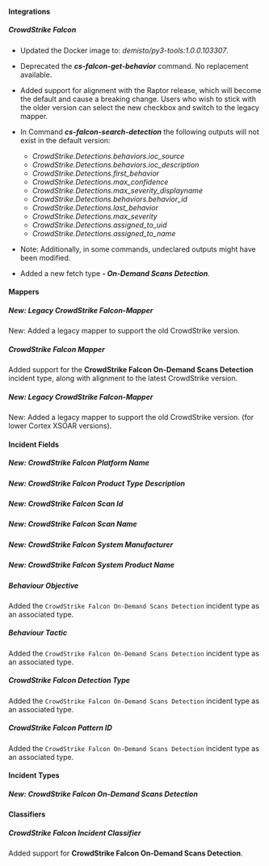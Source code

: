 
#### Integrations

##### CrowdStrike Falcon
- Updated the Docker image to: *demisto/py3-tools:1.0.0.103307*.

- Deprecated the ***cs-falcon-get-behavior*** command. No replacement available.
- Added support for alignment with the Raptor release, which will become the default and cause a breaking change. Users who wish to stick with the older version can select the new checkbox and switch to the legacy mapper.
- In Command ***cs-falcon-search-detection*** the following outputs will not exist in the default version:
   - *CrowdStrike.Detections.behaviors.ioc_source*
   - *CrowdStrike.Detections.behaviors.ioc_description*
   - *CrowdStrike.Detections.first_behavior*
   - *CrowdStrike.Detections.max_confidence*
   - *CrowdStrike.Detections.max_severity_displayname*
   - *CrowdStrike.Detections.behaviors.behavior_id*
   - *CrowdStrike.Detections.last_behavior*
   - *CrowdStrike.Detections.max_severity*
   - *CrowdStrike.Detections.assigned_to_uid*
   - *CrowdStrike.Detections.assigned_to_name*
  
- Note: Additionally, in some commands, undeclared outputs might have been modified.

- Added a new fetch type  ***- On-Demand Scans Detection***.


#### Mappers

##### New: Legacy CrowdStrike Falcon-Mapper

New: Added a legacy mapper to support the old CrowdStrike version.

##### CrowdStrike Falcon Mapper

Added support for the **CrowdStrike Falcon On-Demand Scans Detection** incident type, along with alignment to the latest CrowdStrike version.

##### New: Legacy CrowdStrike Falcon-Mapper

New: Added a legacy mapper to support the old CrowdStrike version. (for lower Cortex XSOAR versions).


#### Incident Fields


##### New: CrowdStrike Falcon Platform Name


##### New: CrowdStrike Falcon Product Type Description


##### New: CrowdStrike Falcon Scan Id


##### New: CrowdStrike Falcon Scan Name


##### New: CrowdStrike Falcon System Manufacturer


##### New: CrowdStrike Falcon System Product Name


##### Behaviour Objective

Added the `CrowdStrike Falcon On-Demand Scans Detection` incident type as an associated type.

##### Behaviour Tactic

Added the `CrowdStrike Falcon On-Demand Scans Detection` incident type as an associated type. 
  
##### CrowdStrike Falcon Detection Type

Added the `CrowdStrike Falcon On-Demand Scans Detection` incident type as an associated type.

##### CrowdStrike Falcon Pattern ID

Added the `CrowdStrike Falcon On-Demand Scans Detection` incident type as an associated type.

#### Incident Types

##### New: CrowdStrike Falcon On-Demand Scans Detection

#### Classifiers

##### CrowdStrike Falcon Incident Classifier

Added support for **CrowdStrike Falcon On-Demand Scans Detection**.

